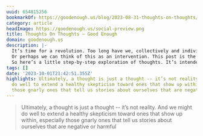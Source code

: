 ```yaml
---
uuid: 654815256
bookmarkOf: https://goodenough.us/blog/2023-08-31-thoughts-on-thoughts/
category: article
headImage: https://goodenough.us/social-preview.png
title: Thoughts On Thoughts — Good Enough
domain: goodenough.us
description: |-
  It’s time for a revolution. Too long have we, collectively and individually, been tyrannized by our thoughts and what we believe about them.
  Or perhaps we can think of this as an intervention. This post is the circle of friends gathered to help us stop hitting ourselves in the face with a hammer.
  So here’s a little step-by-step exploration of thoughts. It’s intended for any of us who, from time to time, struggle with intrusive or negative thoughts in any way.
tags: []
date: '2023-10-01T21:42:51.355Z'
highlights: Ultimately, a thought is just a thought -- it’s not reality. And we might
  do well to extend a healthy skepticism toward ones that show up within, especially
  those gnarly ones that tell us stories about ourselves that are negative or harmful
---
```




> Ultimately, a thought is just a thought -- it’s not reality. And we might do well to extend a healthy skepticism toward ones that show up within, especially those gnarly ones that tell us stories about ourselves that are negative or harmful
